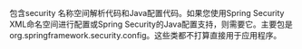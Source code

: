 包含security 名称空间解析代码和Java配置代码。如果您使用Spring Security XML命名空间进行配置或Spring Security的Java配置支持，则需要它。主要包是org.springframework.security.config。这些类都不打算直接用于应用程序。

